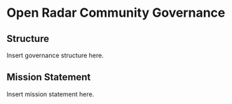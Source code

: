 # Open Radar Community Governance

## Structure

Insert governance structure here.

## Mission Statement

Insert mission statement here.
